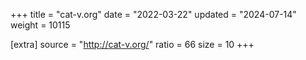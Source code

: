 +++
title = "cat-v.org"
date = "2022-03-22"
updated = "2024-07-14"
weight = 10115

[extra]
source = "http://cat-v.org/"
ratio = 66
size = 10
+++
